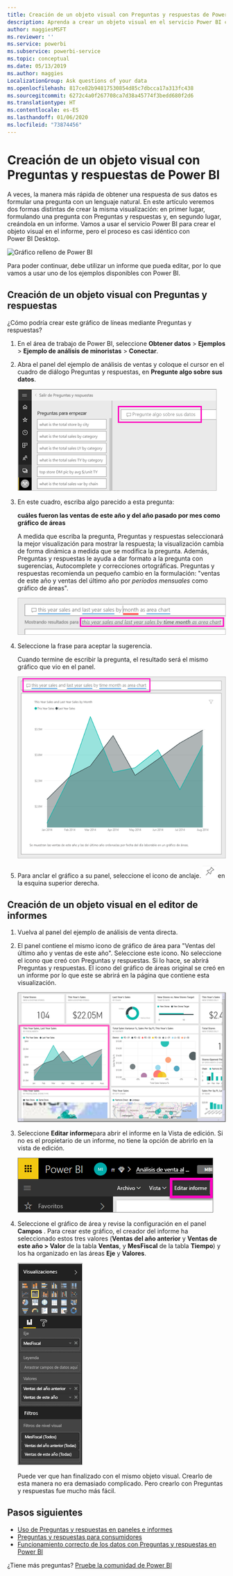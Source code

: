 ```yaml
---
title: Creación de un objeto visual con Preguntas y respuestas de Power BI
description: Aprenda a crear un objeto visual en el servicio Power BI con Preguntas y respuestas mediante el ejemplo de análisis de venta directa
author: maggiesMSFT
ms.reviewer: ''
ms.service: powerbi
ms.subservice: powerbi-service
ms.topic: conceptual
ms.date: 05/13/2019
ms.author: maggies
LocalizationGroup: Ask questions of your data
ms.openlocfilehash: 817ce82b94817530854d85c7dbcca17a313fc438
ms.sourcegitcommit: 6272c4a0f267708ca7d38a45774f3bedd680f2d6
ms.translationtype: HT
ms.contentlocale: es-ES
ms.lasthandoff: 01/06/2020
ms.locfileid: "73874456"
---
```

# <a name="create-a-visual-with-power-bi-qa"></a>Creación de un objeto visual con Preguntas y respuestas de Power BI

A veces, la manera más rápida de obtener una respuesta de sus datos es formular una pregunta con un lenguaje natural.  En este artículo veremos dos formas distintas de crear la misma visualización: en primer lugar, formulando una pregunta con Preguntas y respuestas y, en segundo lugar, creándola en un informe. Vamos a usar el servicio Power BI para crear el objeto visual en el informe, pero el proceso es casi idéntico con Power BI Desktop.

![Gráfico relleno de Power BI](media/power-bi-visualization-introduction-to-q-and-a/power-bi-qna-create-visual.png)

Para poder continuar, debe utilizar un informe que pueda editar, por lo que vamos a usar uno de los ejemplos disponibles con Power BI.

## <a name="create-a-visual-with-qa"></a>Creación de un objeto visual con Preguntas y respuestas

¿Cómo podría crear este gráfico de líneas mediante Preguntas y respuestas?

1. En el área de trabajo de Power BI, seleccione **Obtener datos** \> **Ejemplos** \> **Ejemplo de análisis de minoristas** > **Conectar**.

1. Abra el panel del ejemplo de análisis de ventas y coloque el cursor en el cuadro de diálogo Preguntas y respuestas, en **Pregunte algo sobre sus datos**.

    ![Colocar el cursor en el cuadro de diálogo Preguntas y respuestas](media/power-bi-visualization-introduction-to-q-and-a/power-bi-qna-cursor-in-qna-box.png)

2. En este cuadro, escriba algo parecido a esta pregunta:
   
    **cuáles fueron las ventas de este año y del año pasado por mes como gráfico de áreas**
   
    A medida que escriba la pregunta, Preguntas y respuestas seleccionará la mejor visualización para mostrar la respuesta; la visualización cambia de forma dinámica a medida que se modifica la pregunta. Además, Preguntas y respuestas le ayuda a dar formato a la pregunta con sugerencias, Autocomplete y correcciones ortográficas. Preguntas y respuestas recomienda un pequeño cambio en la formulación: "ventas de este año y ventas del último año por *períodos mensuales* como gráfico de áreas".  

    ![Formulación corregida en Preguntas y respuestas](media/power-bi-visualization-introduction-to-q-and-a/power-bi-qna-corrected-create-filled-chart.png)

4. Seleccione la frase para aceptar la sugerencia. 
   
   Cuando termine de escribir la pregunta, el resultado será el mismo gráfico que vio en el panel.
   
   ![Gráfico de áreas relleno de Preguntas y respuestas](media/power-bi-visualization-introduction-to-q-and-a/power-bi-qna-create-filled-chart.png)

4. Para anclar el gráfico a su panel, seleccione el icono de anclaje. ![Icono de anclaje](media/power-bi-visualization-introduction-to-q-and-a/pinnooutline.png) en la esquina superior derecha.

## <a name="create-a-visual-in-the-report-editor"></a>Creación de un objeto visual en el editor de informes

1. Vuelva al panel del ejemplo de análisis de venta directa.
   
2. El panel contiene el mismo icono de gráfico de área para "Ventas del último año y ventas de este año".  Seleccione este icono. No seleccione el icono que creó con Preguntas y respuestas. Si lo hace, se abrirá Preguntas y respuestas. El icono del gráfico de áreas original se creó en un informe por lo que este se abrirá en la página que contiene esta visualización.

    ![Panel del ejemplo de análisis de minoristas](media/power-bi-visualization-introduction-to-q-and-a/power-bi-dashboard.png)

1. Seleccione **Editar informe**para abrir el informe en la Vista de edición.  Si no es el propietario de un informe, no tiene la opción de abrirlo en la vista de edición.
   
    ![Botón Editar informe](media/power-bi-visualization-introduction-to-q-and-a/power-bi-edit-report.png)
4. Seleccione el gráfico de área y revise la configuración en el panel **Campos** .  Para crear este gráfico, el creador del informe ha seleccionado estos tres valores (**Ventas del año anterior** y **Ventas de este año > Valor** de la tabla **Ventas**, y **MesFiscal** de la tabla **Tiempo**) y los ha organizado en las áreas **Eje** y **Valores**.
   
    ![Panel Visualizaciones](media/power-bi-visualization-introduction-to-q-and-a/gnatutorial_3-new.png)

    Puede ver que han finalizado con el mismo objeto visual. Crearlo de esta manera no era demasiado complicado. Pero crearlo con Preguntas y respuestas fue mucho más fácil.

## <a name="next-steps"></a>Pasos siguientes

- [Uso de Preguntas y respuestas en paneles e informes](power-bi-tutorial-q-and-a.md)  
- [Preguntas y respuestas para consumidores](consumer/end-user-q-and-a.md)
- [Funcionamiento correcto de los datos con Preguntas y respuestas en Power BI](service-prepare-data-for-q-and-a.md)

¿Tiene más preguntas? [Pruebe la comunidad de Power BI](https://community.powerbi.com/)

